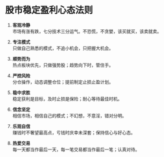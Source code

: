 # 股市稳定盈利心态法则

1. **客观冷静**  
   市场有涨有跌，七分技术三分运气。不恐慌，不贪婪，该买就买，该卖就卖。

2. **专注模式**  
   只做自己熟悉的模式，不追小机会，只把握大机会。

3. **顺势而为**  
   热点板块优先，只做强势股；趋势向下时，管住手。

4. **严控风险**  
   分仓操作，动态调整仓位；提前制定止损止盈计划。

5. **稳中求胜**  
   稳定获利是目标，及时止损是保险；耐心等待最佳时机。

6. **信念坚定**  
   相信市场，相信自己的模式；不幻想，不意淫，错对分明。

7. **乐观自信**  
   赚钱时不奢望最高点，亏钱时庆幸未深套；保持信心与好心态。

8. **热爱交易**  
   每一天都当作最后一天，每一笔交易都当作最后一笔；认真对待。